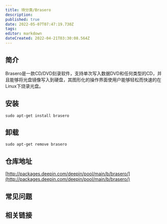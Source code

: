 ```yaml
---
title: 待分类/Brasero
description: 
published: true
date: 2022-05-07T07:47:19.730Z
tags: 
editor: markdown
dateCreated: 2022-04-21T03:30:08.564Z
---
```


## 简介

Brasero是一款CD/DVD刻录软件，支持单次写入数据DVD和任何类型的CD，并且能够将光盘镜像写入到硬盘，其图形化的操作界面使用户能够轻松而快速的在Linux下烧录光盘。

## 安装

`sudo apt-get install brasero`

## 卸载

`sudo apt-get remove brasero`

## 仓库地址

[http://packages.deepin.com/deepin/pool/main/b/brasero/](http://packages.deepin.com/deepin/pool/main/b/brasero/)


## 常见问题


## 相关链接